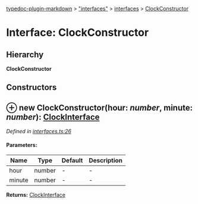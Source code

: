 [typedoc-plugin-markdown](../index.md) > ["interfaces"](../modules/_interfaces_.md) > [interfaces](../modules/_interfaces_.interfaces.md) > [ClockConstructor](../interfaces/_interfaces_.interfaces.clockconstructor.md)

# Interface: ClockConstructor

## Hierarchy

**ClockConstructor**





## Constructors
<a id="constructor"></a>


## ⊕ **new ClockConstructor**(hour: *number*, minute: *number*): [ClockInterface](_interfaces_.interfaces.clockinterface.md)


*Defined in [interfaces.ts:26](https://github.com/tgreyuk/typedoc-plugin-markdown/blob/master/tests/src/interfaces.ts#L26)*


#### Parameters:

| Name  | Type                | Default | Description  |
| ------ | ------------------- | ------------ | ------------ |
| hour  | number | - | - |
| minute  | number | - | - |





**Returns:** [ClockInterface](_interfaces_.interfaces.clockinterface.md)


